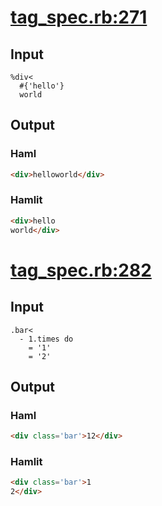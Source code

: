 # [tag\_spec.rb:271](/spec/hamlit/engine/tag_spec.rb#L271)
## Input
```haml
%div<
  #{'hello'}
  world

```

## Output
### Haml
```html
<div>helloworld</div>

```

### Hamlit
```html
<div>hello
world</div>

```


# [tag\_spec.rb:282](/spec/hamlit/engine/tag_spec.rb#L282)
## Input
```haml
.bar<
  - 1.times do
    = '1'
    = '2'

```

## Output
### Haml
```html
<div class='bar'>12</div>

```

### Hamlit
```html
<div class='bar'>1
2</div>

```

